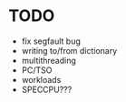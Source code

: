 # TODO
- fix segfault bug
- writing to/from dictionary
- multithreading
- PC/TSO
- workloads
- SPECCPU???
